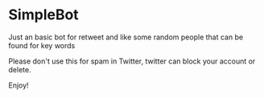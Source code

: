 # SimpleBot
 Just an basic bot for retweet and like some random people that can be found for key words

Please don't use this for spam in Twitter, twitter can block your  account or delete.

Enjoy!
